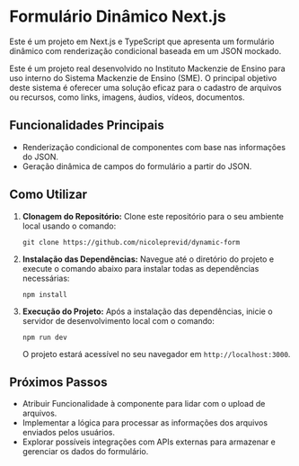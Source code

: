 # Formulário Dinâmico Next.js
Este é um projeto em Next.js e TypeScript que apresenta um formulário dinâmico com renderização condicional baseada em um JSON mockado.

Este é um projeto real desenvolvido no Instituto Mackenzie de Ensino para uso interno do Sistema Mackenzie de Ensino (SME). O principal objetivo deste sistema é oferecer uma solução eficaz para o cadastro de arquivos ou recursos, como links, imagens, áudios, vídeos, documentos. 

## Funcionalidades Principais

- Renderização condicional de componentes com base nas informações do JSON.
- Geração dinâmica de campos do formulário a partir do JSON.

## Como Utilizar

1. **Clonagem do Repositório:** Clone este repositório para o seu ambiente local usando o comando:
   ```
   git clone https://github.com/nicoleprevid/dynamic-form
   ```

2. **Instalação das Dependências:** Navegue até o diretório do projeto e execute o comando abaixo para instalar todas as dependências necessárias:
   ```
   npm install
   ```

3. **Execução do Projeto:** Após a instalação das dependências, inicie o servidor de desenvolvimento local com o comando:
   ```
   npm run dev
   ```
   O projeto estará acessível no seu navegador em `http://localhost:3000`.

## Próximos Passos

- Atribuir  Funcionalidade à componente para lidar com o upload de arquivos.
- Implementar a lógica para processar as informações dos arquivos enviados pelos usuários.
- Explorar possíveis integrações com APIs externas para armazenar e gerenciar os dados do formulário.
